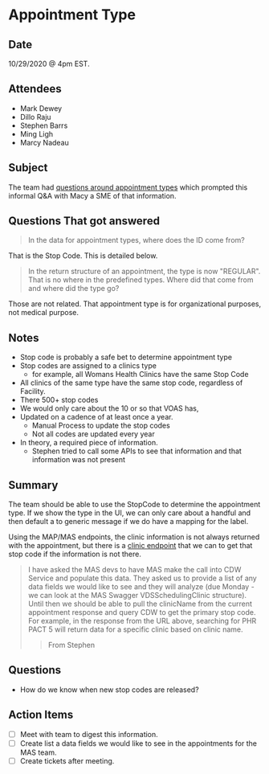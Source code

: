 # Appointment Type

## Date

10/29/2020 @ 4pm EST. 

## Attendees

- Mark Dewey
- Dillo Raju
- Stephen Barrs
- Ming Ligh
- Marcy Nadeau

## Subject

The team had [questions around appointment types](../appointment-data/appointent-types.md) which prompted this informal Q&A with Macy a SME of that information.

## Questions That got answered

> In the data for appointment types, where does the ID come from?

That is the Stop Code. This is detailed below.

> In the return structure of an appointment, the type is now "REGULAR". That is no where in the predefined types.  Where did that come from and where did the type go?

Those are not related. That appointment type is for organizational purposes, not medical purpose. 

## Notes

- Stop code is probably a safe bet to determine appointment type
- Stop codes are assigned to a clinics type
  - for example, all Womans Health Clinics have the same Stop Code
- All clinics of the same type have the same stop code, regardless of Facility. 
- There 500+ stop codes
- We would only care about the 10 or so that VOAS has,
- Updated on a cadence of at least once a year.
  - Manual Process to update the stop codes
  - Not all codes are updated every year
- In theory, a required piece of information.
  - Stephen tried to call some APIs to see that information and that information was not present

## Summary

The team should be able to use the StopCode to determine the appointment type. If we show the type in the UI, we can only care about a handful and then default a to generic message if we do have a mapping for the label. 

Using the MAP/MAS endpoints, the clinic information is not always returned with the appointment, but there is a [clinic endpoint](https://veteran.apps.va.gov/cdw/v3/facilities/516/clinics?pageSize=0) that we can to get that stop code if the information is not there. 

>I have asked the MAS devs to have MAS make the call into CDW Service and populate this data.  They asked us to provide a list of any data fields we would like to see and they will analyze (due Monday - we can look at the MAS Swagger VDSSchedulingClinic structure). Until then we should be able to pull the clinicName from the current appointment response and query CDW to get the primary stop code.  For example, in the response from the URL above, searching for PHR PACT 5 will return data for a specific clinic based on clinic name.
>> From Stephen

## Questions

- How do we know when new stop codes are released?

## Action Items

- [ ] Meet with team to digest this information. 
- [ ] Create list a data fields we would like to see in the appointments for the MAS team.
- [ ] Create tickets after meeting.